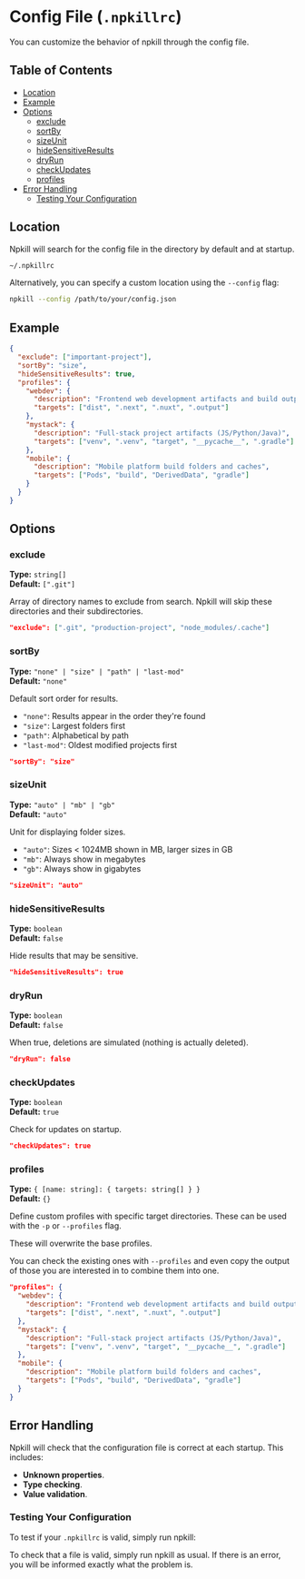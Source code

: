 # Config File (`.npkillrc`)

You can customize the behavior of npkill through the config file.

## Table of Contents

- [Location](#location)
- [Example](#example)
- [Options](#options)
  - [exclude](#exclude)
  - [sortBy](#sortby)
  - [sizeUnit](#sizeunit)
  - [hideSensitiveResults](#hidesensitiveresults)
  - [dryRun](#dryrun)
  - [checkUpdates](#checkupdates)
  - [profiles](#profiles)
- [Error Handling](#error-handling)
  - [Testing Your Configuration](#testing-your-configuration)

## Location

Npkill will search for the config file in the directory by default and at startup.

```bash
~/.npkillrc
```

Alternatively, you can specify a custom location using the `--config` flag:

```bash
npkill --config /path/to/your/config.json
```

## Example

```json
{
  "exclude": ["important-project"],
  "sortBy": "size",
  "hideSensitiveResults": true,
  "profiles": {
    "webdev": {
      "description": "Frontend web development artifacts and build outputs",
      "targets": ["dist", ".next", ".nuxt", ".output"]
    },
    "mystack": {
      "description": "Full-stack project artifacts (JS/Python/Java)",
      "targets": ["venv", ".venv", "target", "__pycache__", ".gradle"]
    },
    "mobile": {
      "description": "Mobile platform build folders and caches",
      "targets": ["Pods", "build", "DerivedData", "gradle"]
    }
  }
}
```

## Options

### exclude

**Type:** `string[]`  
**Default:** `[".git"]`

Array of directory names to exclude from search. Npkill will skip these directories and their subdirectories.

```json
"exclude": [".git", "production-project", "node_modules/.cache"]
```

### sortBy

**Type:** `"none" | "size" | "path" | "last-mod"`  
**Default:** `"none"`

Default sort order for results.

- `"none"`: Results appear in the order they're found
- `"size"`: Largest folders first
- `"path"`: Alphabetical by path
- `"last-mod"`: Oldest modified projects first

```json
"sortBy": "size"
```

### sizeUnit

**Type:** `"auto" | "mb" | "gb"`  
**Default:** `"auto"`

Unit for displaying folder sizes.

- `"auto"`: Sizes < 1024MB shown in MB, larger sizes in GB
- `"mb"`: Always show in megabytes
- `"gb"`: Always show in gigabytes

```json
"sizeUnit": "auto"
```

### hideSensitiveResults

**Type:** `boolean`  
**Default:** `false`

Hide results that may be sensitive.

```json
"hideSensitiveResults": true
```

### dryRun

**Type:** `boolean`  
**Default:** `false`

When true, deletions are simulated (nothing is actually deleted).

```json
"dryRun": false
```

### checkUpdates

**Type:** `boolean`  
**Default:** `true`

Check for updates on startup.

```json
"checkUpdates": true
```

### profiles

**Type:** `{ [name: string]: { targets: string[] } }`  
**Default:** `{}`

Define custom profiles with specific target directories. These can be used with the `-p` or `--profiles` flag.

These will overwrite the base profiles.

You can check the existing ones with `--profiles` and even copy the output of those you are interested in to combine them into one.

```json
"profiles": {
  "webdev": {
    "description": "Frontend web development artifacts and build outputs",
    "targets": ["dist", ".next", ".nuxt", ".output"]
  },
  "mystack": {
    "description": "Full-stack project artifacts (JS/Python/Java)",
    "targets": ["venv", ".venv", "target", "__pycache__", ".gradle"]
  },
  "mobile": {
    "description": "Mobile platform build folders and caches",
    "targets": ["Pods", "build", "DerivedData", "gradle"]
  }
}
```

## Error Handling

Npkill will check that the configuration file is correct at each startup. This includes:

- **Unknown properties**.
- **Type checking**.
- **Value validation**.

### Testing Your Configuration

To test if your `.npkillrc` is valid, simply run npkill:

To check that a file is valid, simply run npkill as usual. If there is an error, you will be informed exactly what the problem is.
